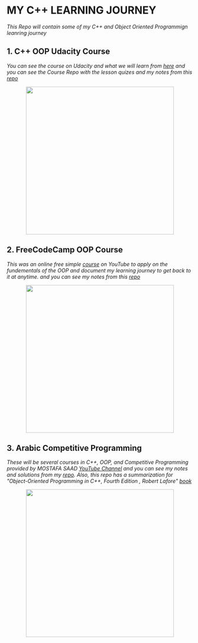 # MY C++ LEARNING JOURNEY
*This Repo will contain some of my C++ and Object Oriented Programmign leanring journey*

## 1. C++ OOP Udacity Course
*You can see the course on Udacity and what we will learn from [here](https://www.udacity.com/course/c-for-programmers--ud210) and you can see the Course Repo with the lesson quizes and my notes from this [repo](https://github.com/muhamedyoussry/Object-Oriented-Programming-CPP/tree/main/C%2B%2B%20OOP%20Udacity%20Course)*

<p align="center"> <img src="https://miro.medium.com/max/1200/1*hWHfNVYS4B1dgB75bhUAXQ.png" width="400"></p>

## 2. FreeCodeCamp OOP Course
*This was an online free simple [course](https://www.youtube.com/watch?v=wN0x9eZLix4) on YouTube to apply on the fundementals of the OOP and document my learning journey to get back to it at anytime. and you can see my notes from this [repo](https://github.com/muhamedyoussry/Object-Oriented-Programming-CPP/tree/main/FreeCodeCamp%20OOP%20Course)*

<p align="center"> <img src="https://upload.wikimedia.org/wikipedia/commons/3/39/FreeCodeCamp_logo.png" width="400"></p>

## 3. Arabic Competitive Programming
*These will be several courses in C++, OOP, and Competitive Programming provided by MOSTAFA SAAD [YouTube Channel](https://www.youtube.com/channel/UC8OxKsmAyrGAfBiluhpLkbA) and you can see my notes and solutions from my [repo](https://github.com/muhamedyoussry/Object-Oriented-Programming-CPP/tree/main/Arabic%20Competitive%20Programming%20_%20Mostafa%20Saad). Also, this repo has a summarization for "Object-Oriented Programming in C++, Fourth Edition , Robert Lafore" [book](https://faculty.ksu.edu.sa/sites/default/files/ObjectOrientedProgramminginC4thEdition.pdf)*

<p align="center"> <img src="https://www.seekpng.com/png/detail/77-772362_youtube-logo-youtube-logo-png.png" width="400"></p>